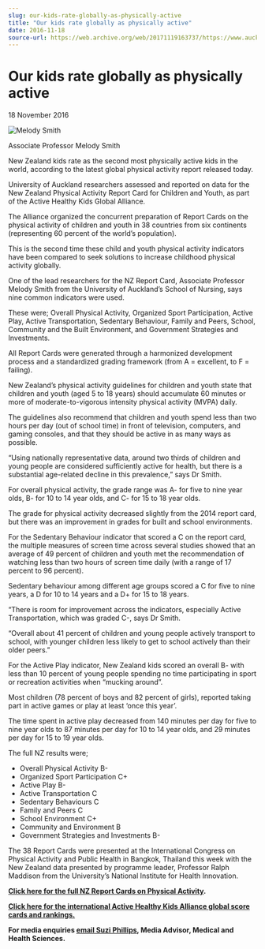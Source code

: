 ```yaml
---
slug: our-kids-rate-globally-as-physically-active
title: "Our kids rate globally as physically active"
date: 2016-11-18
source-url: https://web.archive.org/web/20171119163737/https://www.auckland.ac.nz/en/about/news-events-and-notices/news/news-2016/11/our-kids-rate-globally-as-physically-active.html
---
```

Our kids rate globally as physically active
===========================================

18 November 2016

![Melody Smith](https://www.auckland.ac.nz/en/about/news-events-and-notices/news/news-2016/11/our-kids-rate-globally-as-physically-active/_jcr_content/par/textimage/image.img.jpg/1479418210168.jpg "Melody Smith")

Associate Professor Melody Smith

New Zealand kids rate as the second most physically active kids in the world, according to the latest global physical activity report released today.

University of Auckland researchers assessed and reported on data for the New Zealand Physical Activity Report Card for Children and Youth, as part of the Active Healthy Kids Global Alliance.

The Alliance organized the concurrent preparation of Report Cards on the physical activity of children and youth in 38 countries from six continents (representing 60 percent of the world’s population).

This is the second time these child and youth physical activity indicators have been compared to seek solutions to increase childhood physical activity globally.

One of the lead researchers for the NZ Report Card, Associate Professor Melody Smith from the University of Auckland’s School of Nursing, says nine common indicators were used.

These were; Overall Physical Activity, Organized Sport Participation, Active Play, Active Transportation, Sedentary Behaviour, Family and Peers, School, Community and the Built Environment, and Government Strategies and Investments.

All Report Cards were generated through a harmonized development process and a standardized grading framework (from A = excellent, to F = failing).

New Zealand’s physical activity guidelines for children and youth state that children and youth (aged 5 to 18 years) should accumulate 60 minutes or more of moderate-to-vigorous intensity physical activity (MVPA) daily.

The guidelines also recommend that children and youth spend less than two hours per day (out of school time) in front of television, computers, and gaming consoles, and that they should be active in as many ways as possible.

“Using nationally representative data, around two thirds of children and young people are considered sufficiently active for health, but there is a substantial age-related decline in this prevalence,” says Dr Smith.

For overall physical activity, the grade range was A- for five to nine year olds, B- for 10 to 14 year olds, and C- for 15 to 18 year olds.

The grade for physical activity decreased slightly from the 2014 report card, but there was an improvement in grades for built and school environments.

For the Sedentary Behaviour indicator that scored a C on the report card, the multiple measures of screen time across several studies showed that an average of 49 percent of children and youth met the recommendation of watching less than two hours of screen time daily (with a range of 17 percent to 96 percent).

Sedentary behaviour among different age groups scored a C for five to nine years, a D for 10 to 14 years and a D+ for 15 to 18 years.

“There is room for improvement across the indicators, especially Active Transportation, which was graded C-, says Dr Smith.

“Overall about 41 percent of children and young people actively transport to school, with younger children less likely to get to school actively than their older peers.”

For the Active Play indicator, New Zealand kids scored an overall B- with less than 10 percent of young people spending no time participating in sport or recreation activities when “mucking around”.

Most children (78 percent of boys and 82 percent of girls), reported taking part in active games or play at least ‘once this year’.

The time spent in active play decreased from 140 minutes per day for five to nine year olds to 87 minutes per day for 10 to 14 year olds, and 29 minutes per day for 15 to 19 year olds.

The full NZ results were;

*   Overall Physical Activity B-
*   Organized Sport Participation C+
*   Active Play B-
*   Active Transportation C
*   Sedentary Behaviours C
*   Family and Peers C
*   School Environment C+
*   Community and Environment B
*   Government Strategies and Investments B-

The 38 Report Cards were presented at the International Congress on Physical Activity and Public Health in Bangkok, Thailand this week with the New Zealand data presented by programme leader, Professor Ralph Maddison from the University’s National Institute for Health Innovation.  

  
**[Click here for the full NZ Report Cards on Physical Activity](http://www.nihi.auckland.ac.nz/News/ArticleId/74/2016-new-zealand-physical-activity-report-card-for-children-youth).**  

**[Click here for the international Active Healthy Kids Alliance global score cards and rankings.](http://www.activehealthykids.org/)**

**For media enquiries [email Suzi Phillips](mailto:s.phillips@auckland.ac.nz), Media Advisor, Medical and Health Sciences.**